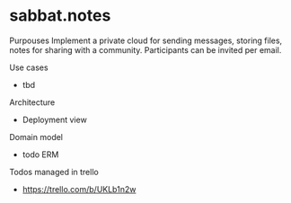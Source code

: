 # sabbat.notes

Purpouses
Implement a private cloud for sending messages, storing files, notes for sharing with a community. Participants can be invited per email.

Use cases
* tbd

Architecture
* Deployment view

Domain model
* todo ERM

Todos managed in trello
* https://trello.com/b/UKLb1n2w
